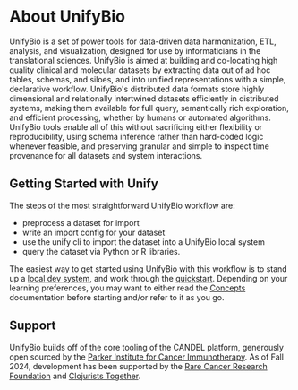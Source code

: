 # About UnifyBio

UnifyBio is a set of power tools for data-driven data harmonization, ETL, analysis,
and visualization, designed for use by informaticians in the translational sciences.
UnifyBio is aimed at building and co-locating high quality clinical and molecular datasets
by extracting data out of ad hoc tables, schemas, and siloes, and
into unified representations with a simple, declarative workflow.
UnifyBio's distributed data formats store highly dimensional and relationally intertwined datasets efficiently
in distributed systems, making them available for full query, semantically rich exploration,
and efficient processing, whether by humans or automated algorithms.
UnifyBio tools enable all of this without sacrificing either flexibility or reproducibility,
using schema inference rather than hard-coded logic whenever feasible, and
preserving granular and simple to inspect time provenance for all datasets and system interactions.

## Getting Started with Unify

The steps of the most straightforward UnifyBio workflow are:

- preprocess a dataset for import
- write an import config for your dataset
- use the unify cli to import the dataset into a UnifyBio local system
- query the dataset via Python or R libraries.

The easiest way to get started using UnifyBio with this workflow is to stand up a
[local dev system](local-system.md), and work through the [quickstart](tutorials/quickstart.md).
Depending on your learning preferences, you may want to either read the [Concepts](concepts.md) documentation before starting and/or
refer to it as you go.

## Support

UnifyBio builds off of the core tooling of the CANDEL platform, generously open sourced by the
[Parker Institute for Cancer Immunotherapy](https://www.parkerici.org/).
As of Fall 2024, development has been supported by the
[Rare Cancer Research Foundation](https://rarecancer.org/) and
[Clojurists Together](https://www.clojuriststogether.org/projects/).

